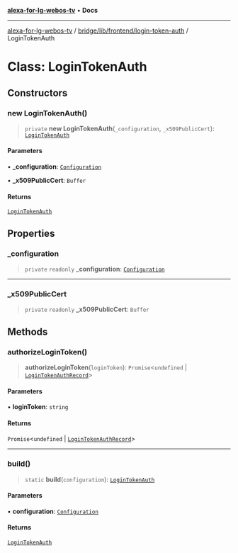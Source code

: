 [**alexa-for-lg-webos-tv**](../../../../../README.md) • **Docs**

***

[alexa-for-lg-webos-tv](../../../../../modules.md) / [bridge/lib/frontend/login-token-auth](../README.md) / LoginTokenAuth

# Class: LoginTokenAuth

## Constructors

### new LoginTokenAuth()

> `private` **new LoginTokenAuth**(`_configuration`, `_x509PublicCert`): [`LoginTokenAuth`](LoginTokenAuth.md)

#### Parameters

• **\_configuration**: [`Configuration`](../../../configuration/classes/Configuration.md)

• **\_x509PublicCert**: `Buffer`

#### Returns

[`LoginTokenAuth`](LoginTokenAuth.md)

## Properties

### \_configuration

> `private` `readonly` **\_configuration**: [`Configuration`](../../../configuration/classes/Configuration.md)

***

### \_x509PublicCert

> `private` `readonly` **\_x509PublicCert**: `Buffer`

## Methods

### authorizeLoginToken()

> **authorizeLoginToken**(`loginToken`): `Promise`\<`undefined` \| [`LoginTokenAuthRecord`](../interfaces/LoginTokenAuthRecord.md)\>

#### Parameters

• **loginToken**: `string`

#### Returns

`Promise`\<`undefined` \| [`LoginTokenAuthRecord`](../interfaces/LoginTokenAuthRecord.md)\>

***

### build()

> `static` **build**(`configuration`): [`LoginTokenAuth`](LoginTokenAuth.md)

#### Parameters

• **configuration**: [`Configuration`](../../../configuration/classes/Configuration.md)

#### Returns

[`LoginTokenAuth`](LoginTokenAuth.md)
